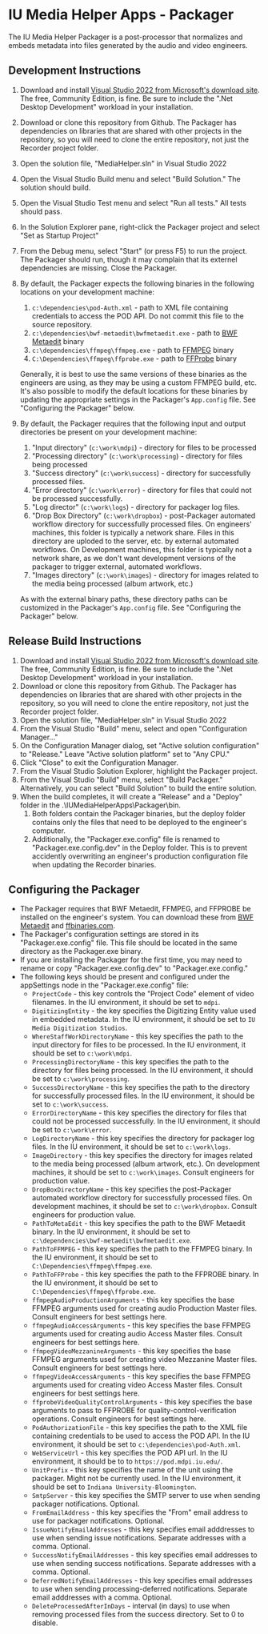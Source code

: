 # IU Media Helper Apps - Packager #

The IU Media Helper Packager is a post-processor that normalizes and embeds metadata into files generated by the audio and video engineers.

## Development Instructions ##

1. Download and install [Visual Studio 2022 from Microsoft's download site](https://visualstudio.microsoft.com/downloads/). The free, Community Edition, is fine. Be sure to include the ".Net Desktop Development" workload in your installation.
2. Download or clone this repository from Github. The Packager has dependencies on libraries that are shared with other projects in the repository, so you will need to clone the entire repository, not just the Recorder project folder.
3. Open the solution file, "MediaHelper.sln" in Visual Studio 2022
4. Open the Visual Studio Build menu and select "Build Solution." The solution should build.
5. Open the Visual Studio Test menu and select "Run all tests." All tests should pass.
6. In the Solution Explorer pane, right-click the Packager project and select "Set as Startup Project"
7. From the Debug menu, select "Start" (or press F5) to run the project. The Packager should run, though it may complain that its externel dependencies are missing. Close the Packager.
8. By default, the Packager expects the following binaries in the following locations on your development machine:
    1. `c:\dependencies\pod-Auth.xml` - path to XML file containing credentials to access the POD API. Do not commit this file to the source repository.
	2. `c:\dependencies\bwf-metaedit\bwfmetaedit.exe` - path to [BWF Metaedit](https://mediaarea.net/BWFMetaEdit) binary
	3. `c:\dependencies\ffmpeg\ffmpeg.exe` - path to [FFMPEG](https://www.ffmpeg.org/) binary
	4. `C:\Dependencies\ffmpeg\ffprobe.exe` - path to [FFProbe](https://ffmpeg.org/ffprobe.html) binary
	
	Generally, it is best to use the same versions of these binaries as the engineers are using, as they may be using a custom FFMPEG build, etc. It's also possible to modify the default locations for these binaries by updating the appropriate settings in the Packager's `App.config` file. See "Configuring the Packager" below.

9. By default, the Packager requires that the following input and output directories be present on your development machine:
	1. "Input directory" (`c:\work\mdpi`) - directory for files to be processed
	2. "Processing directory" (`c:\work\processing`) - directory for files being processed
	3. "Success directory" (`c:\work\success`) - directory for successfully processed files.
	4. "Error directory" (`c:\work\error`) - directory for files that could not be processed successfully.
	5. "Log director" (`c:\work\logs`) - directory for packager log files.
	6. "Drop Box Directory" (`c:\work\dropbox`) - post-Packager automated workflow directory for successfully processed files. On engineers' machines, this folder is typically a network share. Files in this directory are uploded to the server, etc. by external automated workflows. On Development machines, this folder is typically not a network share, as we don't want development versions of the packager to trigger external, automated workflows.
	7. "Images directory" (`c:\work\images`) - directory for images related to the media being processed (album artwork, etc.)
	
    As with the external binary paths, these directory paths can be customized in the Packager's `App.config` file. See "Configuring the Packager" below. 	


## Release Build Instructions ##

1. Download and install [Visual Studio 2022 from Microsoft's download site](https://visualstudio.microsoft.com/downloads/). The free, Community Edition, is fine. Be sure to include the ".Net Desktop Development" workload in your installation.
2. Download or clone this repository from Github. The Packager has dependencies on libraries that are shared with other projects in the repository, so you will need to clone the entire repository, not just the Recorder project folder.
3. Open the solution file, "MediaHelper.sln" in Visual Studio 2022
4. From the Visual Studio "Build" menu, select and open "Configuration Manager..."
5. On the Configuration Manager dialog, set "Active solution configuration" to "Release." Leave "Active solution platform" set to "Any CPU."
6. Click "Close" to exit the Configuration Manager.
7. From the Visual Studio Solution Explorer, highlight the Packager project.
8. From the Visual Studio "Build" menu, select "Build Packager." Alternatively, you can select "Build Solution" to build the entire solution.
9. When the build completes, it will create a "Release" and a "Deploy" folder in the .\IUMediaHelperApps\Packager\bin. 
    1. Both folders contain the Packager binaries, but the deploy folder contains only the files that need to be deployed to the engineer's computer. 
    2. Additionally, the "Packager.exe.config" file is renamed to "Packager.exe.config.dev" in the Deploy folder. This is to prevent accidently overwriting an engineer's production configuration file when updating the Recorder binaries.

## Configuring the Packager ##

* The Packager requires that BWF Metaedit, FFMPEG, and FFPROBE be installed on the engineer's system. You can download these from [BWF Metaedit](https://mediaarea.net/BWFMetaEdit) and [ffbinaries.com](https://ffbinaries.com/). 
* The Packager's configuration settings are stored in its "Packager.exe.config" file. This file should be located in the same directory as the Packager.exe binary.
* If you are installing the Packager for the first time, you may need to rename or copy "Packager.exe.config.dev" to "Packager.exe.config."
* The following keys should be present and configured under the appSettings node in the "Packager.exe.config" file:
    - `ProjectCode` - this key controls the "Project Code" element of video filenames. In the IU environment, it should be set to `mdpi`.
	- `DigitizingEntity` - the key specifies the Digitizing Entity value used in embedded metadata. In the IU environment, it should be set to `IU Media Digitization Studios`.
	- `WhereStaffWorkDirectoryName` - this key specifies the path to the input directory for files to be processed. In the IU environment, it should be set to `c:\work\mdpi`.
	- `ProcessingDirectoryName` - this key specifies the path to the directory for files being processed. In the IU environment, it should be set to `c:\work\processing`.
	- `SuccessDirectoryName` - this key specifies the path to the directory for successfully processed files. In the IU environment, it should be set to `c:\work\success`.
	- `ErrorDirectoryName` - this key specifies the directory for files that could not be processed successfully. In the IU environment, it should be set to `c:\work\error`.
	- `LogDirectoryName` - this key specifies the directory for packager log files. In the IU environment, it should be set to `c:\work\logs`.
	- `ImageDirectory` - this key specifies the directory for images related to the media being processed (album artwork, etc.). On development machines, it should be set to `c:\work\images`. Consult engineers for production value.
	- `DropBoxDirectoryName` - this key specifies the post-Packager automated workflow directory for successfully processed files. On development machines, it should be set to `c:\work\dropbox`. Consult engineers for production value.
	- `PathToMetaEdit` - this key specifies the path to the BWF Metaedit binary. In the IU environment, it should be set to `c:\dependencies\bwf-metaedit\bwfmetaedit.exe`.
    - `PathToFFMPEG` - this key specifies the path to the FFMPEG binary. In the IU environment, it should be set to `C:\Dependencies\ffmpeg\ffmpeg.exe`.
    - `PathToFFProbe` - this key specifies the path to the FFPROBE binary. In the IU environment, it should be set to `C:\Dependencies\ffmpeg\ffprobe.exe`.
    - `ffmpegAudioProductionArguments` - this key specifies the base FFMPEG arguments used for creating audio Production Master files. Consult engineers for best settings here.
	- `ffmpegAudioAccessArguments` - this key specifies the base FFMPEG arguments used for creating audio Access Master files. Consult engineers for best settings here.
	- `ffmpegVideoMezzanineArguments` - this key specifies the base FFMPEG arguments used for creating video Mezzanine Master files. Consult engineers for best settings here.
	- `ffmpegVideoAccessArguments` - this key specifies the base FFMPEG arguments used for creating video Access Master files. Consult engineers for best settings here.
	- `ffprobeVideoQualityControlArguments` - this key specifies the base arguments to pass to FFPROBE for quality-control-verification operations. Consult engineers for best settings here.
	- `PodAuthorizationFile` - this key specifies the path to the XML file containing credentials to be used to access the POD API. In the IU environment, it should be set to `c:\dependencies\pod-Auth.xml`.
	- `WebServiceUrl` - this key specifies the POD API url. In the IU environment, it should be to to `https://pod.mdpi.iu.edu/`.
	- `UnitPrefix` - this key specifies the name of the unit using the packager. Might not be currently used. In the IU environment, it should be set to `Indiana University-Bloomington`.
	- `SmtpServer` - this key specifies the SMTP server to use when sending packager notifications. Optional.
	- `FromEmailAddress` - this key specifies the "From" email address to use for packager notifications. Optional.
	- `IssueNotifyEmailAddresses` - this key specifies email adddresses to use when sending issue notifications. Separate addresses with a comma. Optional.
	- `SuccessNotifyEmailAddresses` - this key specifies email addresses to use when sending success notifications. Separate addresses with a comma. Optional.
	- `DeferredNotifyEmailAddresses` - this key specifies email addresses to use when sending processing-deferred notifications. Separate email adddresses with a comma. Optional.
	- `DeleteProcessedAfterInDays` - interval (in days) to use when removing processed files from the success directory. Set to 0 to disable.
